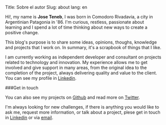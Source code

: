 Title: Sobre el autor
Slug: about
lang: en

Hi!, my name is **Jose Teneb**, I was born in Comodoro Rivadavia, a city in Argentinian Patagonia in '86. I'm curious, restless, passionate about learning and I spend a lot of time thinking about new ways to create a positive change.

This blog's purpose is to share some ideas, opinions, thoughs, knowledge and projects that I work on. In summary, it's a scrapbook of things that I like.

I am currently working as independent developer and consultant on projects related to technology and innovation. My experience allows me to get involved and give support in many areas, from the original idea to the completion of the project, always delivering quality and value to the client. You can see my profile in [Linkedin](http://ar.linkedin.com/in/joseteneb).

###Get in touch

You can also see my projects on <a class="" href="http://github.com/joseteneb/" target="_blank">Github</a> and read more on <a class="" href="https://twitter.com/firedix" target="_blank">Twitter</a>.

I'm always looking for new challenges, if there is anything you would like to ask me, request more information, or talk about a project, plese get in touch in <a class="" href="http://ar.linkedin.com/in/joseteneb" target="_blank">Linkedin</a> or via <a class="" href="mailto:joseteneb@gmail.com">email</a>.